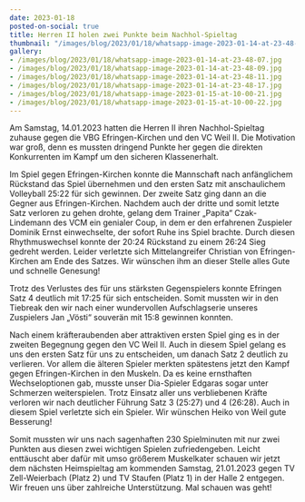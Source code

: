 ```yaml
---
date: 2023-01-18
posted-on-social: true
title: Herren II holen zwei Punkte beim Nachhol-Spieltag
thumbnail: "/images/blog/2023/01/18/whatsapp-image-2023-01-14-at-23-48-03.jpg"
gallery:
- /images/blog/2023/01/18/whatsapp-image-2023-01-14-at-23-48-07.jpg
- /images/blog/2023/01/18/whatsapp-image-2023-01-14-at-23-48-09.jpg
- /images/blog/2023/01/18/whatsapp-image-2023-01-14-at-23-48-11.jpg
- /images/blog/2023/01/18/whatsapp-image-2023-01-14-at-23-48-17.jpg
- /images/blog/2023/01/18/whatsapp-image-2023-01-15-at-10-00-21.jpg
- /images/blog/2023/01/18/whatsapp-image-2023-01-15-at-10-00-22.jpg
---
```

Am Samstag, 14.01.2023 hatten die Herren II ihren Nachhol-Spieltag zuhause gegen die VBG Efringen-Kirchen und den VC Weil II. Die Motivation war groß, denn es mussten dringend Punkte her gegen die direkten Konkurrenten im Kampf um den sicheren Klassenerhalt.

Im Spiel gegen Efringen-Kirchen konnte die Mannschaft nach anfänglichem Rückstand das Spiel übernehmen und den ersten Satz mit anschaulichem Volleyball 25:22 für sich gewinnen. Der zweite Satz ging dann an die Gegner aus Efringen-Kirchen. Nachdem auch der dritte und somit letzte Satz verloren zu gehen drohte, gelang dem Trainer „Papita“ Czak-Lindemann des VCM ein genialer Coup, in dem er den erfahrenen Zuspieler Dominik Ernst einwechselte, der sofort Ruhe ins Spiel brachte. Durch diesen Rhythmuswechsel konnte der 20:24 Rückstand zu einem 26:24 Sieg gedreht werden. Leider verletzte sich Mittelangreifer Christian von Efringen- Kirchen am Ende des Satzes. Wir wünschen ihm an dieser Stelle alles Gute und schnelle Genesung!

Trotz des Verlustes des für uns stärksten Gegenspielers konnte Efringen Satz 4 deutlich mit 17:25 für sich entscheiden. Somit mussten wir in den Tiebreak den wir nach einer wundervollen Aufschlagserie unseres Zuspielers Jan „Vösti“ souverän mit 15:8 gewinnen konnten.

Nach einem kräfteraubenden aber attraktiven ersten Spiel ging es in der zweiten Begegnung gegen den VC Weil II. Auch in diesem Spiel gelang es uns den ersten Satz für uns zu entscheiden, um danach Satz 2 deutlich zu verlieren. Vor allem die älteren Spieler merkten spätestens jetzt den Kampf gegen Efringen-Kirchen in den Muskeln. Da es keine ernsthaften Wechseloptionen gab, musste unser Dia-Spieler Edgaras sogar unter Schmerzen weiterspielen. Trotz Einsatz aller uns verbliebenen Kräfte verloren wir nach deutlicher Führung Satz 3 (25:27) und 4 (26:28). Auch in diesem Spiel verletzte sich ein Spieler. Wir wünschen Heiko von Weil gute Besserung!

Somit mussten wir uns nach sagenhaften 230 Spielminuten mit nur zwei Punkten aus diesen zwei wichtigen Spielen zufriedengeben. Leicht enttäuscht aber dafür mit umso größerem Muskelkater schauen wir jetzt dem nächsten Heimspieltag am kommenden Samstag, 21.01.2023 gegen TV Zell-Weierbach (Platz 2) und TV Staufen (Platz 1) in der Halle 2 entgegen. Wir freuen uns über zahlreiche Unterstützung. Mal schauen was geht!

